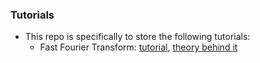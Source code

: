 ### Tutorials
* This repo is specifically to store the following tutorials:
  *  Fast Fourier Transform: [tutorial](https://pythonnumericalmethods.berkeley.edu/notebooks/chapter24.04-FFT-in-Python.html), [theory behind it](https://see.stanford.edu/course/ee261)
